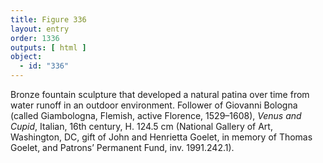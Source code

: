 ```yaml
---
title: Figure 336
layout: entry
order: 1336
outputs: [ html ]
object:
  - id: "336"
---
```


Bronze fountain sculpture that developed a natural patina over time from water runoff in an outdoor environment. Follower of Giovanni Bologna (called Giambologna, Flemish, active Florence, 1529–1608), *Venus and Cupid*, Italian, 16th century, H. 124.5 cm (National Gallery of Art, Washington, DC, gift of John and Henrietta Goelet, in memory of Thomas Goelet, and Patrons’ Permanent Fund, inv. 1991.242.1).
